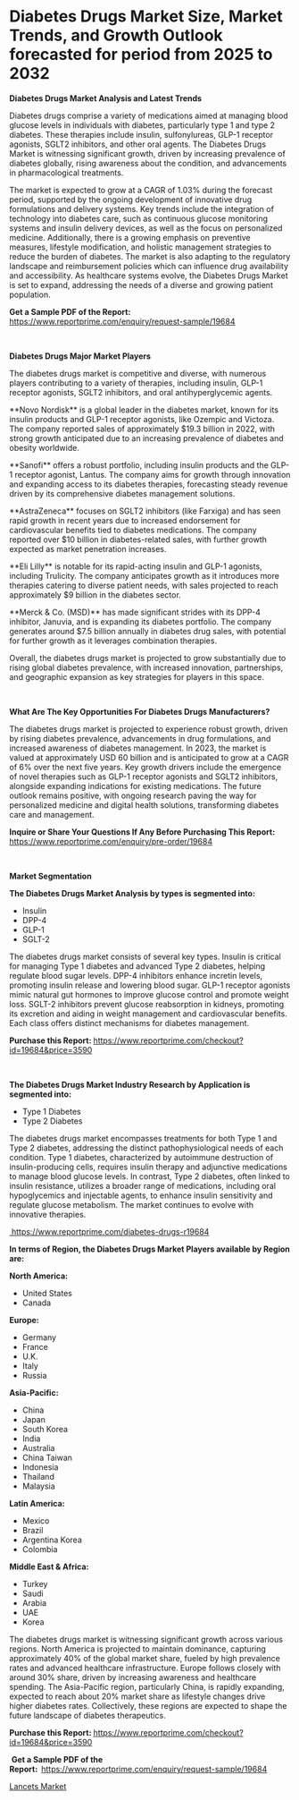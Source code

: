 <p><h1>Diabetes Drugs Market Size, Market Trends, and Growth Outlook forecasted for period from 2025 to 2032</h1></p><p><strong>Diabetes Drugs Market Analysis and Latest Trends</strong></p>
<p><p>Diabetes drugs comprise a variety of medications aimed at managing blood glucose levels in individuals with diabetes, particularly type 1 and type 2 diabetes. These therapies include insulin, sulfonylureas, GLP-1 receptor agonists, SGLT2 inhibitors, and other oral agents. The Diabetes Drugs Market is witnessing significant growth, driven by increasing prevalence of diabetes globally, rising awareness about the condition, and advancements in pharmacological treatments. </p><p>The market is expected to grow at a CAGR of 1.03% during the forecast period, supported by the ongoing development of innovative drug formulations and delivery systems. Key trends include the integration of technology into diabetes care, such as continuous glucose monitoring systems and insulin delivery devices, as well as the focus on personalized medicine. Additionally, there is a growing emphasis on preventive measures, lifestyle modification, and holistic management strategies to reduce the burden of diabetes. The market is also adapting to the regulatory landscape and reimbursement policies which can influence drug availability and accessibility. As healthcare systems evolve, the Diabetes Drugs Market is set to expand, addressing the needs of a diverse and growing patient population.</p></p>
<p><strong>Get a Sample PDF of the Report:&nbsp;</strong> <a href="https://www.reportprime.com/enquiry/request-sample/19684?utm_campaign=3081&utm_medium=2&utm_source=Github&utm_content=ia&utm_term=20032025&utm_id=diabetes-drugs">https://www.reportprime.com/enquiry/request-sample/19684</a></p>
<p>&nbsp;</p>
<p><strong>Diabetes Drugs Major Market Players</strong></p>
<p><p>The diabetes drugs market is competitive and diverse, with numerous players contributing to a variety of therapies, including insulin, GLP-1 receptor agonists, SGLT2 inhibitors, and oral antihyperglycemic agents.</p><p>**Novo Nordisk** is a global leader in the diabetes market, known for its insulin products and GLP-1 receptor agonists, like Ozempic and Victoza. The company reported sales of approximately $19.3 billion in 2022, with strong growth anticipated due to an increasing prevalence of diabetes and obesity worldwide.</p><p>**Sanofi** offers a robust portfolio, including insulin products and the GLP-1 receptor agonist, Lantus. The company aims for growth through innovation and expanding access to its diabetes therapies, forecasting steady revenue driven by its comprehensive diabetes management solutions.</p><p>**AstraZeneca** focuses on SGLT2 inhibitors (like Farxiga) and has seen rapid growth in recent years due to increased endorsement for cardiovascular benefits tied to diabetes medications. The company reported over $10 billion in diabetes-related sales, with further growth expected as market penetration increases.</p><p>**Eli Lilly** is notable for its rapid-acting insulin and GLP-1 agonists, including Trulicity. The company anticipates growth as it introduces more therapies catering to diverse patient needs, with sales projected to reach approximately $9 billion in the diabetes sector.</p><p>**Merck & Co. (MSD)** has made significant strides with its DPP-4 inhibitor, Januvia, and is expanding its diabetes portfolio. The company generates around $7.5 billion annually in diabetes drug sales, with potential for further growth as it leverages combination therapies.</p><p>Overall, the diabetes drugs market is projected to grow substantially due to rising global diabetes prevalence, with increased innovation, partnerships, and geographic expansion as key strategies for players in this space.</p></p>
<p>&nbsp;</p>
<p><strong>What Are The Key Opportunities For Diabetes Drugs Manufacturers?</strong></p>
<p><p>The diabetes drugs market is projected to experience robust growth, driven by rising diabetes prevalence, advancements in drug formulations, and increased awareness of diabetes management. In 2023, the market is valued at approximately USD 60 billion and is anticipated to grow at a CAGR of 6% over the next five years. Key growth drivers include the emergence of novel therapies such as GLP-1 receptor agonists and SGLT2 inhibitors, alongside expanding indications for existing medications. The future outlook remains positive, with ongoing research paving the way for personalized medicine and digital health solutions, transforming diabetes care and management.</p></p>
<p><strong>Inquire or Share Your Questions If Any Before Purchasing This Report:</strong> <a href="https://www.reportprime.com/enquiry/pre-order/19684?utm_campaign=3081&utm_medium=2&utm_source=Github&utm_content=ia&utm_term=20032025&utm_id=diabetes-drugs">https://www.reportprime.com/enquiry/pre-order/19684</a></p>
<p>&nbsp;</p>
<p><strong>Market Segmentation</strong></p>
<p><strong>The Diabetes Drugs Market Analysis by types is segmented into:</strong></p>
<p><ul><li>Insulin</li><li>DPP-4</li><li>GLP-1</li><li>SGLT-2</li></ul></p>
<p><p>The diabetes drugs market consists of several key types. Insulin is critical for managing Type 1 diabetes and advanced Type 2 diabetes, helping regulate blood sugar levels. DPP-4 inhibitors enhance incretin levels, promoting insulin release and lowering blood sugar. GLP-1 receptor agonists mimic natural gut hormones to improve glucose control and promote weight loss. SGLT-2 inhibitors prevent glucose reabsorption in kidneys, promoting its excretion and aiding in weight management and cardiovascular benefits. Each class offers distinct mechanisms for diabetes management.</p></p>
<p><strong>Purchase this Report:&nbsp;</strong><a href="https://www.reportprime.com/checkout?id=19684&price=3590&utm_campaign=3081&utm_medium=2&utm_source=Github&utm_content=ia&utm_term=20032025&utm_id=diabetes-drugs">https://www.reportprime.com/checkout?id=19684&price=3590</a></p>
<p>&nbsp;</p>
<p><strong>The Diabetes Drugs Market Industry Research by Application is segmented into:</strong></p>
<p><ul><li>Type 1 Diabetes</li><li>Type 2 Diabetes</li></ul></p>
<p><p>The diabetes drugs market encompasses treatments for both Type 1 and Type 2 diabetes, addressing the distinct pathophysiological needs of each condition. Type 1 diabetes, characterized by autoimmune destruction of insulin-producing cells, requires insulin therapy and adjunctive medications to manage blood glucose levels. In contrast, Type 2 diabetes, often linked to insulin resistance, utilizes a broader range of medications, including oral hypoglycemics and injectable agents, to enhance insulin sensitivity and regulate glucose metabolism. The market continues to evolve with innovative therapies.</p></p>
<p><a href="https://www.reportprime.com/diabetes-drugs-r19684?utm_campaign=3081&utm_medium=2&utm_source=Github&utm_content=ia&utm_term=20032025&utm_id=diabetes-drugs">&nbsp;https://www.reportprime.com/diabetes-drugs-r19684</a></p>
<p><strong>In terms of Region, the Diabetes Drugs Market Players available by Region are:</strong></p>
<p>
    <p> <strong> North America: </strong>
        <ul>
            <li>United States</li>
            <li>Canada</li>
        </ul>
        </p> 
    <p> <strong> Europe: </strong>
        <ul>
            <li>Germany</li>
            <li>France</li>
            <li>U.K.</li>
            <li>Italy</li>
            <li>Russia</li>
        </ul>
        </p> 
    <p> <strong> Asia-Pacific: </strong>
        <ul>
            <li>China</li>
            <li>Japan</li>
            <li>South Korea</li>
            <li>India</li>
            <li>Australia</li>
            <li>China Taiwan</li>
            <li>Indonesia</li>
            <li>Thailand</li>
            <li>Malaysia</li>
        </ul>
        </p> 
    <p> <strong> Latin America: </strong>
        <ul>
            <li>Mexico</li>
            <li>Brazil</li>
            <li>Argentina Korea</li>
            <li>Colombia</li>
        </ul>
        </p> 
    <p> <strong> Middle East & Africa: </strong>
        <ul>
            <li>Turkey</li>
            <li>Saudi</li>
            <li>Arabia</li>
            <li>UAE</li>
            <li>Korea</li>
        </ul>
    </p>
    </p>
<p><p>The diabetes drugs market is witnessing significant growth across various regions. North America is projected to maintain dominance, capturing approximately 40% of the global market share, fueled by high prevalence rates and advanced healthcare infrastructure. Europe follows closely with around 30% share, driven by increasing awareness and healthcare spending. The Asia-Pacific region, particularly China, is rapidly expanding, expected to reach about 20% market share as lifestyle changes drive higher diabetes rates. Collectively, these regions are expected to shape the future landscape of diabetes therapeutics.</p></p>
<p><strong>Purchase this Report: </strong><a href="https://www.reportprime.com/checkout?id=19684&price=3590&utm_campaign=3081&utm_medium=2&utm_source=Github&utm_content=ia&utm_term=20032025&utm_id=diabetes-drugs">https://www.reportprime.com/checkout?id=19684&price=3590</a></p>
<p>&nbsp;<strong>Get a Sample PDF of the Report:&nbsp;&nbsp;</strong><a href="https://www.reportprime.com/enquiry/request-sample/19684?utm_campaign=3081&utm_medium=2&utm_source=Github&utm_content=ia&utm_term=20032025&utm_id=diabetes-drugs">https://www.reportprime.com/enquiry/request-sample/19684</a></p>
<p><strong></strong></p>
<p><p><a href="https://github.com/clemmheisefy/Market-Research-Report-List-1/blob/main/lancets-market.md?utm_campaign=3081&utm_medium=2&utm_source=Github&utm_content=ia&utm_term=20032025&utm_id=diabetes-drugs">Lancets Market</a></p></p>